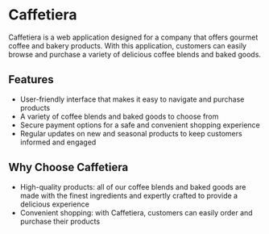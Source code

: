 # Caffetiera

Caffetiera is a web application designed for a company that offers gourmet coffee and bakery products. With this application, customers can easily browse and purchase a variety of delicious coffee blends and baked goods.

## Features
- User-friendly interface that makes it easy to navigate and purchase products
- A variety of coffee blends and baked goods to choose from
- Secure payment options for a safe and convenient shopping experience
- Regular updates on new and seasonal products to keep customers informed and engaged

## Why Choose Caffetiera
- High-quality products: all of our coffee blends and baked goods are made with the finest ingredients and expertly crafted to provide a delicious experience
- Convenient shopping: with Caffetiera, customers can easily order and purchase their products
